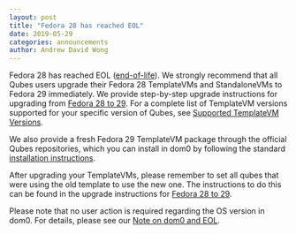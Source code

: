 ```yaml
---
layout: post
title: "Fedora 28 has reached EOL"
date: 2019-05-29
categories: announcements
author: Andrew David Wong
---
```


Fedora 28 has reached EOL ([end-of-life]). We strongly recommend that
all Qubes users upgrade their Fedora 28 TemplateVMs and StandaloneVMs to
Fedora 29 immediately. We provide step-by-step upgrade instructions for
upgrading from [Fedora 28 to 29]. For a complete list of TemplateVM
versions supported for your specific version of Qubes, see [Supported
TemplateVM Versions].

We also provide a fresh Fedora 29 TemplateVM package through the
official Qubes repositories, which you can install in dom0 by following
the standard [installation instructions].

After upgrading your TemplateVMs, please remember to set all qubes that
were using the old template to use the new one. The instructions to do
this can be found in the upgrade instructions for [Fedora 28 to 29].

Please note that no user action is required regarding the OS version in
dom0. For details, please see our [Note on dom0 and EOL].


[end-of-life]: https://fedoraproject.org/wiki/End_of_life
[Fedora 28 to 29]: https://www.qubes-os.org/doc/template/fedora/upgrade-28-to-29/
[Supported TemplateVM Versions]: https://www.qubes-os.org/doc/supported-versions/#templatevms
[installation instructions]: https://www.qubes-os.org/doc/templates/fedora/#installing
[Note on dom0 and EOL]: https://www.qubes-os.org/doc/supported-versions/#note-on-dom0-and-eol


